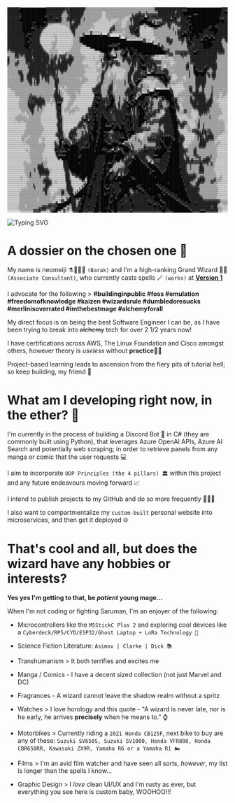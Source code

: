 <picture style="display: block; margin: 0 auto;">
  <source 
    media="(prefers-color-scheme: dark)"
    srcset="Secret Wizard Stuff/More Secret Wizard Stuff/.README Wizard/Detailed/Default ASCII Wizard.png"
  >
  <source 
    media="(prefers-color-scheme: light)" 
    srcset="Secret Wizard Stuff/More Secret Wizard Stuff/.README Wizard/Light Mode [White BG - Black Wizard/Light ASCII Wizard.png"
  >
  <img 
    src="Secret Wizard Stuff/More Secret Wizard Stuff/.README Wizard/Detailed/Default ASCII Wizard.png" 
    alt="Detailed picture of a wizard wearing a hat and baggy cloak, holding a long staff that is emitting a circular globe of light"
    style="max-width: 100%; height: auto; display: block; margin: 0 auto;"
  >
</picture>

![Typing SVG](https://readme-typing-svg.demolab.com?font=Cairo&weight=700&size=50&duration=2000&pause=1000&color=2BFF53&background=FFFFFF00&center=true&vCenter=true&width=1200&height=125&lines=%24+pwd;%2Fhome%2FTheGrandWizard;ls+-la;-rwxrwxrwx+%7C+1+%7C+admin+%7C+1K+%7C+Jan+1+%7C+5%3A00+%7C+wizard.txt;cat+wizard.txt;You+have+now+entered+the+domain+of+neomeiji)

<!-- Well done, you found me! Who told you to click on RAW??!? Are you GORDON RAMSAY??? Password = 5!CKW1Z4RD! -->

<!-- There are 2 methods for writing hidden comments in MD (Markdown) Files i.e., using the following syntax = "(e.g., [comment]: # )" OR using a HTML Comment Tag instead --> 

<!-- NOTE BENNE!!! > It is important to note that some Markdown Engines will leave in HTML when rendering the Markdown File, so be careful what you put inside of comments! -->

<!--
I can also do a multi-line comment like this
-->

<!-- [comment]: # (Another way to add a secret comment, that will be completely omitted by almost ALL Markdown renderers, is to use an empty Link Definition. As it is unused, as long as it is wrapped in parentheses, it won't be rendered!) -->

<!-- A shortcut to generate HTML comment tags = "CTRL + /" -->

<!-- I really like all of these font's:
- Cairo
- DM Sans
- Kanit
- Oswald
- Outfit
- Prompt
- Quicksand
- Raleway
So maybe use these for future projects...
-->

# **A dossier on the chosen one** 📓

My name is neomeiji ⚗️🧙🏽‍♂️ ```(Barak)``` and I'm a high-ranking Grand Wizard 📜✨ ```(Associate Consultant)```, who currently casts spells 🪄 ```(works)``` at **[Version 1](https://www.version1.com/)**

I advocate for the following > **#buildinginpublic #foss #emulation #freedomofknowledge #kaizen #wizardsrule #dumbledoresucks #merlinisoverrated #imthebestmage #alchemyforall**

My direct focus is on being the best Software Engineer I can be, as I have been trying to break into ~~alchemy~~ tech for over 2 1/2 years now!

I have certifications across AWS, The Linux Foundation and Cisco amongst others, however theory is *useless* without **practice**🤺🎯

Project-based learning leads to ascension from the fiery pits of tutorial hell; so keep building, my friend 🛐

# **What am I developing right now, in the ether?** 🧪

I'm currently in the process of building a Discord Bot 🤖 in C# (they are commonly built using Python), that leverages Azure OpenAI APIs, Azure AI Search and potentially web scraping; in order to retrieve panels from any manga or comic that the user requests 💻

I aim to incorporate ```OOP Principles (the 4 pillars) 🏛️``` within this project and any future endeavours moving forward 📈

I intend to publish projects to my GitHub and do so more frequently 👨🏽‍💻

I also want to compartmentalize my ```custom-built``` personal website into microservices, and then get it deployed 🌐

# **That's cool and all, but does the wizard have any hobbies or interests?**

**Yes yes I'm getting to that, be *patient* young mage...**

When I'm not coding or fighting Saruman, I'm an enjoyer of the following:

* Microcontrollers like the ```M5StickC Plus 2``` and exploring cool devices like a ```Cyberdeck/RP5/CYD/ESP32/Ghost Laptop + LoRa Technology 📡```

* Science Fiction Literature:
```Asimov | Clarke | Dick 📚```

* Transhumanism > It both terrifies and excites me 

* Manga / Comics - I have a decent sized collection (not just Marvel and DC)

* Fragrances - A wizard cannot leave the shadow realm without a spritz 

* Watches > I love horology and this quote - "A wizard is never late, nor is he early, he arrives **precisely** when he means to." ⌚

* Motorbikes > Currently riding a ```2021 Honda CB125F```, next bike to buy are any of these: ```Suzuki SV650S, Suzuki SV1000, Honda VFR800, Honda CBR650RR, Kawasaki ZX9R, Yamaha R6 or a Yamaha R1 🏍️```

* Films > I'm an avid film watcher and have seen all sorts, *however*, my list is longer than the spells I know...

* Graphic Design > I *love* clean UI/UX and I'm rusty as ever, but everything you see here is custom baby, WOOHOO!!!
